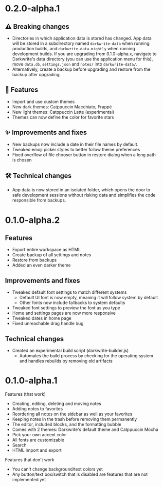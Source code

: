# 0.2.0-alpha.1

## ⚠️ Breaking changes

-   Directories in which application data is stored has changed. App data will be stored in a subdirectory named `darkwrite-data` when running production builds, and `darkwrite-data-nightly` when running development builds. If you are upgrading from 0.1.0-alpha.x, navigate to Darkwrite's data directory (you can use the application menu for this), move `data.db`, `settings.json` and `notes/` into `darkwrite-data/`.
-   Alternatively, create a backup before upgrading and restore from the backup after upgrading.

## 🌟 Features

-   Import and use custom themes
-   New dark themes: Catppuccin Macchiato, Frappé
-   New light themes: Catppuccin Latte (experimental)
-   Themes can now define the color for favorite stars

## ✨ Improvements and fixes

-   New backups now include a date in their file names by default.
-   Tweaked emoji picker styles to better follow theme preferences
-   Fixed overflow of file chooser button in restore dialog when a long path is chosen

## 🛠️ Technical changes

-   App data is now stored in an isolated folder, which opens the door to safe development sessions without risking data and simplifies the code responsible from backups.

# 0.1.0-alpha.2

## Features

-   Export entire workspace as HTML
-   Create backup of all settings and notes
-   Restore from backups
-   Added an even darker theme

## Improvements and fixes

-   Tweaked default font settings to match different systems
    -   Default UI font is now empty, meaning it will follow system by default
    -   Other fonts now include fallbacks to system defaults
-   Tweaked font settings to preview the font as you type
-   Home and settings pages are now more responsive
-   Tweaked dates in home page
-   Fixed unreachable drag handle bug

## Technical changes

-   Created an experimental build script (darkwrite-builder.js)
    -   Automates the build process by checking for the operating system and handles rebuilds by removing old artifacts

# 0.1.0-alpha.1

Features (that work)

-   Creating, editing, deleting and moving notes
-   Adding notes to favorites
-   Reordering all notes on the sidebar as well as your favorites
-   Keeping notes in the trash before removing them permanently
-   The editor, included blocks, and the formatting bubble
-   Comes with 2 themes: Darkwrite's default theme and Catppuccin Mocha
-   Pick your own accent color
-   All fonts are customizable
-   Search
-   HTML import and export

Features that don't work

-   You can't change background/text colors yet
-   Any button/text box/switch that is disabled are features that are not implemented yet
